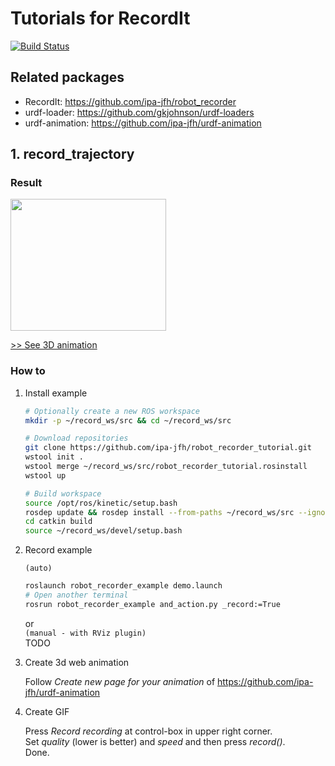 # Tutorials for RecordIt

[![Build Status](https://travis-ci.org/ipa-jfh/robot_recorder_tutorials.svg?branch=master)](https://travis-ci.org/ipa-jfh/robot_recorder_tutorials)


## Related packages
- RecordIt: https://github.com/ipa-jfh/robot_recorder
- urdf-loader: https://github.com/gkjohnson/urdf-loaders
- urdf-animation: https://github.com/ipa-jfh/urdf-animation

## 1. record_trajectory
### Result
<a href="https://ipa-jfh.github.io/urdf-animation/manipulator_ur5/">
    <img src="https://user-images.githubusercontent.com/17281534/46701301-8f98ac00-cc1f-11e8-8ee1-af82548453d2.gif" width="249" height="211" >
</a>

[>> See 3D animation](https://ipa-jfh.github.io/urdf-animation/manipulator_ur5/)

### How to

1. Install example

    ```bash
    # Optionally create a new ROS workspace
    mkdir -p ~/record_ws/src && cd ~/record_ws/src

    # Download repositories
    git clone https://github.com/ipa-jfh/robot_recorder_tutorial.git
    wstool init .
    wstool merge ~/record_ws/src/robot_recorder_tutorial.rosinstall
    wstool up

    # Build workspace
    source /opt/ros/kinetic/setup.bash
    rosdep update && rosdep install --from-paths ~/record_ws/src --ignore-src
    cd catkin build 
    source ~/record_ws/devel/setup.bash
    ```
1. Record example

    `(auto)`
    ```bash
    roslaunch robot_recorder_example demo.launch 
    # Open another terminal
    rosrun robot_recorder_example and_action.py _record:=True
    ```
    or  
    `(manual - with RViz plugin)`  
    TODO
1. Create 3d web animation

    Follow _Create new page for your animation_ of https://github.com/ipa-jfh/urdf-animation
1. Create GIF

    Press _Record recording_ at control-box in upper right corner.  
    Set _quality_ (lower is better) and _speed_ and then press _record()_.  
    Done.  





